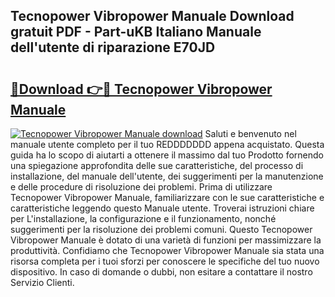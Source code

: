 ## Tecnopower Vibropower Manuale Download gratuit PDF - Part-uKB Italiano Manuale dell'utente di riparazione E70JD

# <h2><a href="http://dfepmc0.blite.top/?on=Tecnopower+Vibropower+Manuale">🔗Download 👉🔴 Tecnopower Vibropower Manuale</a></h2>

[![Tecnopower Vibropower Manuale download](https://i.imgur.com/lujVjoI.png)](http://dfepmc0.blite.top/?on=Tecnopower+Vibropower+Manuale)
Saluti e benvenuto nel manuale utente completo per il tuo REDDDDDDD appena acquistato. Questa guida ha lo scopo di aiutarti a ottenere il massimo dal tuo Prodotto fornendo una spiegazione approfondita delle sue caratteristiche, del processo di installazione, del manuale dell'utente, dei suggerimenti per la manutenzione e delle procedure di risoluzione dei problemi. Prima di utilizzare Tecnopower Vibropower Manuale, familiarizzare con le sue caratteristiche e caratteristiche leggendo questo Manuale utente. Troverai istruzioni chiare per L'installazione, la configurazione e il funzionamento, nonché suggerimenti per la risoluzione dei problemi comuni. Questo Tecnopower Vibropower Manuale è dotato di una varietà di funzioni per massimizzare la produttività. Confidiamo che Tecnopower Vibropower Manuale sia stata una risorsa completa per i tuoi sforzi per conoscere le specifiche del tuo nuovo dispositivo. In caso di domande o dubbi, non esitare a contattare il nostro Servizio Clienti.
